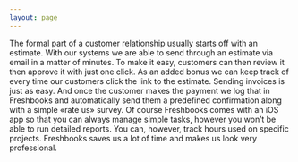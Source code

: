 ```yaml
---
layout: page
---
```

	
The formal part of a customer relationship usually starts off with an estimate. With our systems we are able to send through an estimate via email in a matter of minutes. To make it easy, customers can then review it then approve it with just one click.
As an added bonus we can keep track of every time our customers click the link to the estimate. Sending invoices is just as easy. And once the customer makes the payment we log that in Freshbooks and automatically send them a predefined confirmation along with a simple «rate us» survey.
Of course Freshbooks comes with an iOS app so that you can always manage simple tasks, however you won’t be able to run detailed reports. You can, however,  track hours used on specific projects.
Freshbooks saves us a lot of time and makes us look very professional.